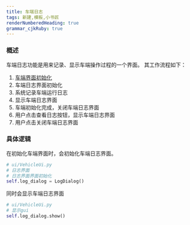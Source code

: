 ```yaml
---
title: 车端日志
tags: 新建,模板,小书匠
renderNumberedHeading: true
grammar_cjkRuby: true
---
```



### 概述
车端日志功能是用来记录、显示车端操作过程的一个界面。
其工作流程如下：
1. [车端界面初始化](http://192.168.10.106:8080/project/3?p=250)
2. 车端日志界面初始化
3. 系统记录车端运行日志
3. 显示车端日志界面
4. 车端初始化完成，关闭车端日志界面
5. 用户点击查看日志按钮，显示车端日志界面
6. 用户点击关闭车端日志界面

### 具体逻辑
在初始化车端界面时，会初始化车端日志界面。

``` py
# ui/VehicleUi.py
# 日志界面
# 日志界面界面初始化
self.log_dialog = LogDialog()
```

同时会显示车端日志界面

``` py
# ui/VehicleUi.py
# 显示gui
self.log_dialog.show()
```